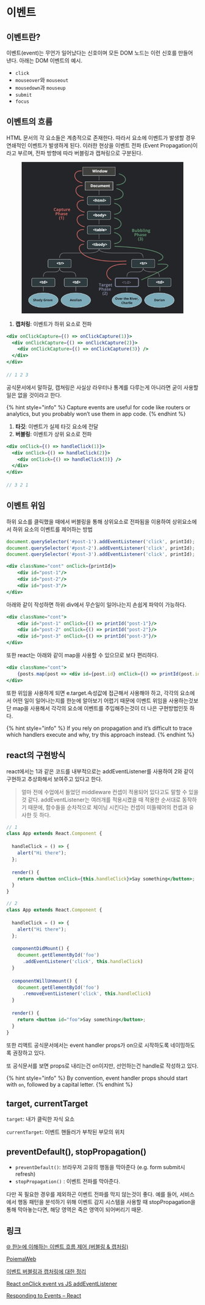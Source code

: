 # 이벤트

## 이벤트란?

이벤트(event)는 무언가 일어났다는 신호이며 모든 DOM 노드는 이런 신호를 만들어 낸다. 아래는 DOM 이벤트의 예시.

* `click`
* `mouseover`와 `mouseout`
* `mousedown`과 `mouseup`
* `submit`
* `focus`

## 이벤트의 흐름

HTML 문서의 각 요소들은 계층적으로 존재한다. 따라서 요소에 이벤트가 발생할 경우 연쇄적인 이벤트가 발생하게 된다. 이러한 현상을 이벤트 전파 (Event Propagation)이라고 부르며, 전파 방향에 따라 버블링과 캡쳐링으로 구분된다.

<figure><img src="../.gitbook/assets/Untitled (6).png" alt=""><figcaption></figcaption></figure>

1. **캡처링**: 이벤트가 하위 요소로 전파

```jsx
<div onClickCapture={() => onClickCapture(1)}>
  <div onClickCapture={() => onClickCapture(2)}>
    <div onClickCapture={() => onClickCapture(3)} />
  </div>
</div>

// 1 2 3
```

공식문서에서 말하길, 캡쳐링은 사실상 라우터나 통계를 다루는게 아니라면 굳이 사용할 일은 없을 것이라고 한다.

{% hint style="info" %}
Capture events are useful for code like routers or analytics, but you probably won’t use them in app code.
{% endhint %}

1. **타깃**: 이벤트가 실제 타깃 요소에 전달
2. **버블링**: 이벤트가 상위 요소로 전파

```jsx
<div onClick={() => handleClick(1)}>
  <div onClick={() => handleClick(2)}>
    <div onClick={() => handleClick(3)} />
  </div>
</div>

// 3 2 1
```

## 이벤트 위임

하위 요소를 클릭했을 때에서 버블링을 통해 상위요소로 전파됨을 이용하여 상위요소에서 하위 요소의 이벤트를 제어하는 방법

```jsx
document.querySelector('#post-1').addEventListener('click', printId);
document.querySelector('#post-2').addEventListener('click', printId);
document.querySelector('#post-3').addEventListener('click', printId);
```

```jsx
<div className="cont" onClick={printId}>
	<div id="post-1"/>
	<div id="post-2"/>
	<div id="post-3"/>
</div>
```

아래와 같이 작성하면 하위 div에서 무슨일이 일어나는지 손쉽게 파악이 가능하다.

```jsx
<div className="cont">
	<div id="post-1" onClick={() => printId("post-1"}/>
	<div id="post-2" onClick={() => printId("post-2"}/>
	<div id="post-3" onClick={() => printId("post-3"}/>
</div>
```

또한 react는 아래와 같이 map을 사용할 수 있으므로 보다 편리하다.

```jsx
<div className="cont">
	{posts.map(post => <div id={post.id} onClick={() => printId(post.id)}/>)}
</div>
```

또한 위임을 사용하게 되면 e.target.속성값에 접근해서 사용해야 하고, 각각의 요소에서 어떤 일이 일어나는지를 한눈에 알아보기 어렵기 때문에 이벤트 위임을 사용하는것보단 map을 사용해서 각각의 요소에 이벤트를 주입해주는것이 더 나은 구현방법인듯 하다.

{% hint style="info" %}
If you rely on propagation and it’s difficult to trace which handlers execute and why, try this approach instead.
{% endhint %}

## react의 구현방식

react에서는 1과 같은 코드를 내부적으로는 addEventListener를 사용하여 2와 같이 구현하고 추상화해서 보여주고 있다고 한다.

> 얼마 전에 수업에서 들었던 middleware 컨셉이 적용되어 있다고도 말할 수 있을 것 같다. addEventListener는 여러개를 적용시켰을 때 적용한 순서대로 동작하기 때문에, 함수들을 순차적으로 체이닝 시킨다는 컨셉이 미들웨어의 컨셉과 유사한 듯 하다.

```jsx
// 1
class App extends React.Component {

  handleClick = () => {
    alert("Hi there");
  };

  render() {
    return <button onClick={this.handleClick}>Say something</button>;
  }
}
```

```jsx
// 2
class App extends React.Component {

  handleClick = () => {
    alert("Hi there");
  };

  componentDidMount() {
    document.getElementById('foo')
      .addEventListener('click', this.handleClick)
  }

  componentWillUnmount() {
    document.getElementById('foo')
      .removeEventListener('click', this.handleClick)
  }

  render() {
    return <button id="foo">Say something</button>;
  }
}
```

또한 리액트 공식문서에서는 event handler props가 on으로 시작하도록 네이밍하도록 권장하고 있다.

또 공식문서를 보면 props로 내리는건 on이지만, 선언하는건 handle로 작성하고 있다.

{% hint style="info" %}
By convention, event handler props should start with `on`, followed by a capital letter.
{% endhint %}

## target, currentTarget

`target`: 내가 클릭한 자식 요소

`currentTarget`: 이벤트 핸들러가 부착된 부모의 위치

## preventDefault(), stopPropagation()

* `preventDefault()`: 브라우저 고유의 행동을 막아준다 (e.g. form submit시 refresh)
* `stopPropagation()` : 이벤트 전파를 막아준다.

다만 꼭 필요한 경우를 제외하곤 이벤트 전파를 막지 않는것이 좋다. 예를 들어, 서비스에서 행동 패턴을 분석하기 위해 이벤트 감지 시스템을 사용할 때 stopPropagation을 통해 막아놓는다면, 해당 영역은 죽은 영역이 되어버리기 때문.

## 링크

[🌐 한눈에 이해하는 이벤트 흐름 제어 (버블링 & 캡처링)](https://inpa.tistory.com/entry/JS-%F0%9F%93%9A-%EB%B2%84%EB%B8%94%EB%A7%81-%EC%BA%A1%EC%B3%90%EB%A7%81)

[PoiemaWeb](https://poiemaweb.com/js-event)

[이벤트 버블링과 캡처링에 대한 정리](https://velog.io/@tlatjdgh3778/%EC%9D%B4%EB%B2%A4%ED%8A%B8-%EB%B2%84%EB%B8%94%EB%A7%81%EA%B3%BC-%EC%BA%A1%EC%B2%98%EB%A7%81%EC%97%90-%EB%8C%80%ED%95%9C-%EC%A0%95%EB%A6%AC)

[React onClick event vs JS addEventListener](https://linguinecode.com/post/react-onclick-event-vs-js-addeventlistener)

[Responding to Events – React](https://react.dev/learn/responding-to-events)
